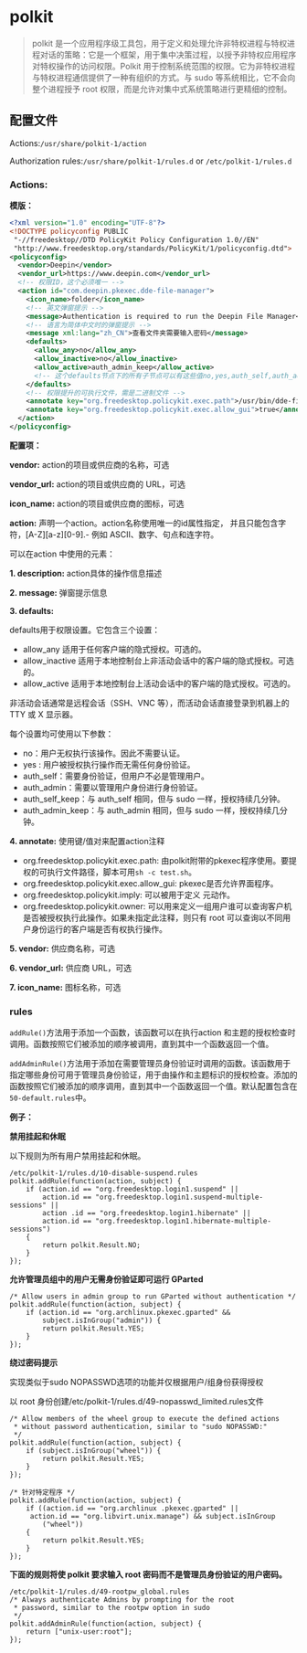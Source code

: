 # polkit

> polkit 是一个应用程序级工具包，用于定义和处理允许非特权进程与特权进程对话的策略：它是一个框架，用于集中决策过程，以授予非特权应用程序对特权操作的访问权限。Polkit 用于控制系统范围的权限。它为非特权进程与特权进程通信提供了一种有组织的方式。与 sudo 等系统相比，它不会向整个进程授予 root 权限，而是允许对集中式系统策略进行更精细的控制。


## 配置文件

Actions:`/usr/share/polkit-1/action`

Authorization rules:`/usr/share/polkit-1/rules.d` or `/etc/polkit-1/rules.d`

### Actions:

**模版：**

```xml
<?xml version="1.0" encoding="UTF-8"?>
<!DOCTYPE policyconfig PUBLIC
 "-//freedesktop//DTD PolicyKit Policy Configuration 1.0//EN"
 "http://www.freedesktop.org/standards/PolicyKit/1/policyconfig.dtd">
<policyconfig>
  <vendor>Deepin</vendor>
  <vendor_url>https://www.deepin.com</vendor_url>
  <!-- 权限ID，这个必须唯一 -->
  <action id="com.deepin.pkexec.dde-file-manager">
    <icon_name>folder</icon_name>
    <!-- 英文弹窗提示 -->
    <message>Authentication is required to run the Deepin File Manager</message>
    <!-- 语言为简体中文时的弹窗提示 -->
    <message xml:lang="zh_CN">查看文件夹需要输入密码</message>
    <defaults>
      <allow_any>no</allow_any>
      <allow_inactive>no</allow_inactive>
      <allow_active>auth_admin_keep</allow_active>
      <!-- 这个defaults节点下的所有子节点可以有这些值no,yes,auth_self,auth_admin,auth_self_keep,auth_admin_keep　-->
    </defaults>
    <!-- 权限提升的可执行文件，需是二进制文件 -->
    <annotate key="org.freedesktop.policykit.exec.path">/usr/bin/dde-file-manager</annotate>
    <annotate key="org.freedesktop.policykit.exec.allow_gui">true</annotate>
  </action>
</policyconfig>
```

**配置项：**

**vendor:** action的项目或供应商的名称，可选

**vendor_url:** action的项目或供应商的 URL，可选

**icon_name:** action的项目或供应商的图标，可选

**action:** 声明一个action。action名称使用唯一的id属性指定， 并且只能包含字符，[A-Z][a-z][0-9].- 例如 ASCII、数字、句点和连字符。

可以在action 中使用的元素：

**1. description:** action具体的操作信息描述

**2. message:** 弹窗提示信息

**3. defaults:**

defaults用于权限设置。它包含三个设置：

- allow_any 适用于任何客户端的隐式授权。可选的。
- allow_inactive
适用于本地控制台上非活动会话中的客户端的隐式授权。可选的。
- allow_active 适用于本地控制台上活动会话中的客户端的隐式授权。可选的。

非活动会话通常是远程会话（SSH、VNC 等），而活动会话直接登录到机器上的 TTY 或 X 显示器。

每个设置均可使用以下参数：

- no：用户无权执行该操作。因此不需要认证。
- yes : 用户被授权执行操作而无需任何身份验证。
- auth_self：需要身份验证，但用户不必是管理用户。
- auth_admin：需要以管理用户身份进行身份验证。
- auth_self_keep：与 auth_self 相同，但与 sudo 一样，授权持续几分钟。
- auth_admin_keep：与 auth_admin 相同，但与 sudo 一样，授权持续几分钟。

**4. annotate:** 使用键/值对来配置action注释

- org.freedesktop.policykit.exec.path: 由polkit附带的pkexec程序使用。要提权的可执行文件路径，脚本可用`sh -c test.sh`。
- org.freedesktop.policykit.exec.allow_gui: pkexec是否允许界面程序。
- org.freedesktop.policykit.imply: 可以被用于定义 元动作。
- org.freedesktop.policykit.owner: 可以用来定义一组用户谁可以查询客户机是否被授权执行此操作。如果未指定此注释，则只有 root 可以查询以不同用户身份运行的客户端是否有权执行操作。

**5. vendor:** 供应商名称，可选

**6. vendor_url:** 供应商 URL，可选

**7. icon_name:** 图标名称，可选

### rules

`addRule()`方法用于添加一个函数，该函数可以在执行action 和主题的授权检查时调用。函数按照它们被添加的顺序被调用，直到其中一个函数返回一个值。

`addAdminRule()`方法用于添加在需要管理员身份验证时调用的函数。该函数用于指定哪些身份可用于管理员身份验证，用于由操作和主题标识的授权检查。添加的函数按照它们被添加的顺序调用，直到其中一个函数返回一个值。默认配置包含在`50-default.rules`中。

**例子：**

**禁用挂起和休眠**

以下规则为所有用户禁用挂起和休眠。

```shell
/etc/polkit-1/rules.d/10-disable-suspend.rules
polkit.addRule(function(action, subject) { 
    if (action.id == "org.freedesktop.login1.suspend" || 
        action.id == "org.freedesktop.login1.suspend-multiple-sessions" || 
        action .id == "org.freedesktop.login1.hibernate" || 
        action.id == "org.freedesktop.login1.hibernate-multiple-sessions") 
    { 
        return polkit.Result.NO; 
    } 
});
```

**允许管理员组中的用户无需身份验证即可运行 GParted**

```shell
/* Allow users in admin group to run GParted without authentication */
polkit.addRule(function(action, subject) {
    if (action.id == "org.archlinux.pkexec.gparted" &&
        subject.isInGroup("admin")) {
        return polkit.Result.YES;
    }
});
```

**绕过密码提示**

实现类似于sudo NOPASSWD选项的功能并仅根据用户/组身份获得授权

以 root 身份创建/etc/polkit-1/rules.d/49-nopasswd_limited.rules文件

```shell
/* Allow members of the wheel group to execute the defined actions 
 * without password authentication, similar to "sudo NOPASSWD:"
 */
polkit.addRule(function(action, subject) { 
    if (subject.isInGroup("wheel")) { 
        return polkit.Result.YES; 
    } 
});

/* 针对特定程序 */
polkit.addRule(function(action, subject) { 
    if ((action.id == "org.archlinux .pkexec.gparted" || 
     action.id == "org.libvirt.unix.manage") && subject.isInGroup 
        ("wheel")) 
    { 
        return polkit.Result.YES; 
    } 
});
```

**下面的规则将使 polkit 要求输入 root 密码而不是管理员身份验证的用户密码。**

```shell
/etc/polkit-1/rules.d/49-rootpw_global.rules
/* Always authenticate Admins by prompting for the root
 * password, similar to the rootpw option in sudo
 */
polkit.addAdminRule(function(action, subject) {
    return ["unix-user:root"];
});
```
